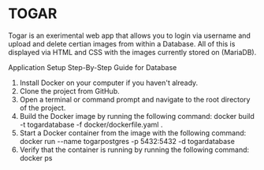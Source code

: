 # TOGAR
Togar is an exerimental web app that allows you to login via username and upload and delete certian images from within a Database. All of this is displayed via HTML and CSS with the images currently stored on (MariaDB). 

Application Setup
Step-By-Step Guide for Database
1.	Install Docker on your computer if you haven't already.
2.	Clone the project from GitHub.
3.	Open a terminal or command prompt and navigate to the root directory of the project.
4.	Build the Docker image by running the following command: docker build -t togardatabase -f docker/dockerfile.yaml .
5.	Start a Docker container from the image with the following command: docker run --name togarpostgres -p 5432:5432 -d togardatabase
6.	Verify that the container is running by running the following command: docker ps
